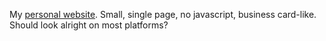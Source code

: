 My [personal website](https://diane-landais.fr). Small, single page, no javascript, business card-like. Should look alright on most platforms?
